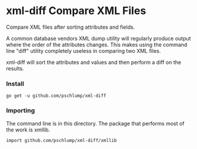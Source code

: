xml-diff Compare XML Files
================

Compare XML files after sorting attributes and fields.

A common database  vendors XML dump utility will regularly produce output where the order of the attributes changes.
This makes using the command line "diff" utility completely useless in comparing two XML files.

xml-diff will sort the attributes and values and then perform a diff on the results.


### Install

    go get -u github.com/pschlump/xml-diff

### Importing

The command line is in this directory.  The package that performs most of the work is xmllib.

    import github.com/pschlump/xml-diff/xmllib


